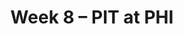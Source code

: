 ---
layout: game
title: Week 8 – PIT at PHI
season: 2022
game_id: 2022_08_PIT_PHI
away_team: PIT
home_team: PHI
---